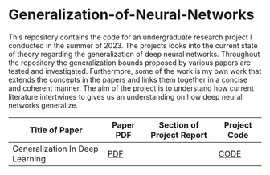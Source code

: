 # Generalization-of-Neural-Networks

This repository contains the code for an undergraduate research project I conducted in the summer of 2023. The projects looks into the current state of theory regarding the generalization of deep neural networks. Throughout the repository the generalization bounds proposed by various papers are tested and investigated. Furthermore, some of the work is my own work that extends the concepts in the papers and links them together in a concise and coherent manner. The aim of the project is to understand how current literature intertwines to gives us an understanding on how deep neural networks generalize.

| Title of Paper      | Paper PDF | Section of Project Report | Project Code
| ----------- | ----------- | ----------- | ----------- |
| Generalization In Deep Learning|[PDF](https://arxiv.org/pdf/1710.05468.pdf)| | [CODE](https://github.com/ThomasWalker1/Generalization-of-Neural-Networks/tree/main/Generalization%20in%20Deep%20Learning) |
